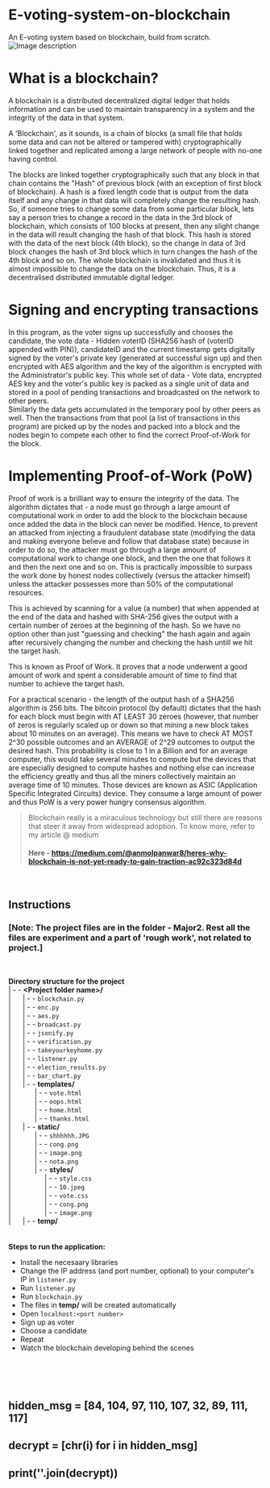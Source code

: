 # E-voting-system-on-blockchain
An E-voting system based on blockchain, build from scratch.
![Image description](https://github.com/anmolpanwar/E-voting-system-on-blockchain/blob/master/Major2/cover.png)


# What is a blockchain?
 A blockchain is a distributed decentralized digital ledger that holds information and can be used to maintain transparency in a system and the integrity of the data in that system.

 A 'Blockchain', as it sounds, is a chain of blocks (a small file that holds some data and can not be altered or tampered with) cryptographically linked together and replicated among a large network of people with no-one having control.
 
 The blocks are linked together cryptographically such that any block in that chain contains the "Hash" of previous block (with an exception of first block of blockchain). A hash is a fixed length code that is output from the data itself and any change in that data will completely change the resulting hash.
 So, if someone tries to change some data from some particular block, lets say a person tries to change a record in the data in the 3rd block of blockchain, which consists of 100 blocks at present, then any slight change in the data will result changing the hash of that block. This hash is stored with the data of the next block (4th block), so the change in data of 3rd block changes the hash of 3rd block which in turn changes the hash of the 4th block and so on. The whole blockchain is invalidated and thus it is almost impossible to change the data on the blockchain. Thus, it is a decentralised distributed immutable digital ledger.
 
 # Signing and encrypting transactions
 In this program, as the voter signs up successfully and chooses the candidate, the vote data - Hidden voterID (SHA256 hash of (voterID appended with PIN)), candidateID and the current timestamp gets digitally signed by the voter's private key (generated at successful sign up) and then encrypted with AES algorithm and the key of the algorithm is encrypted with the Administrator's public key. This whole set of data - Vote data, encrypted AES key and the voter's public key is packed as a single unit of data and stored in a pool of pending transactions and broadcasted on the network to other peers. <br>
Similarly the data gets accumulated in the temporary pool by other peers as well. Then the transactions from that pool (a list of transactions in this program) are picked up by the nodes and packed into a block and the nodes begin to compete each other to find the correct Proof-of-Work for the block.
 
 # Implementing Proof-of-Work (PoW)
 Proof of work is a brilliant way to ensure the integrity of the data. The algorithm dictates that - a node must go through a large amount of computational work in order to add the block to the blockchain because once added the data in the block can never be modified. Hence, to prevent an attacked from injecting a fraudulent database state (modifying the data and making everyone believe and follow that database state) because in order to do so, the attacker must go through a large amount of computational work to change one block, and then the one that follows it and then the next one and so on. This is practically impossible to surpass the work done by honest nodes collectively (versus the attacker himself) unless the attacker possesses more than 50% of the computational resources.
 
 This is achieved by scanning for a value (a number) that when appended at the end of the data and hashed with SHA-256 gives the output with a certain number of zeroes at the beginning of the hash. So we have no option other than just "guessing and checking" the hash again and again after recursively changing the number and checking the hash untill we hit the target hash.
 
 This is known as Proof of Work. It proves that a node underwent a good amount of work and spent a considerable amount of time to find that number to achieve the target hash.


 For a practical scenario - the length of the output hash of a SHA256 algorithm is 256 bits. The bitcoin protocol (by default) dictates that the hash for each block must begin with AT LEAST 30 zeroes (however, that number of zeros is regularly scaled up or down so that mining a new block takes about 10 minutes on an average). This means we have to check AT MOST 2^30 possible outcomes and an AVERAGE of 2^29 outcomes to output the desired hash.
 This probability is close to 1 in a Billion and for an average computer, this would take several minutes to compute but the devices that are especially designed to compute hashes and nothing else can increase the efficiency greatly and thus all the miners collectively maintain an average time of 10 minutes. Those devices are known as ASIC (Application Specific Integrated Circuits) device. They consume a large amount of power and thus PoW is a very power hungry consensus algorithm.

> Blockchain really is a miraculous technology but still there are reasons that steer it away from widespread adoption. To know more, refer to my article @ medium
> #### Here - https://medium.com/@anmolpanwar8/heres-why-blockchain-is-not-yet-ready-to-gain-traction-ac92c323d84d  
<br>

## Instructions  
### \[Note: The project files are in the folder - Major2. Rest all the files are experiment and a part of 'rough work', not related to project.]
<br>

**Directory structure for the project**  
| - - **\<Project folder name\>/**  
| &nbsp;&nbsp;&nbsp;&nbsp; | - - `blockchain.py`  
| &nbsp;&nbsp;&nbsp;&nbsp; | - - `enc.py`  
| &nbsp;&nbsp;&nbsp;&nbsp; | - - `aes.py`<br>
| &nbsp;&nbsp;&nbsp;&nbsp; | - - `broadcast.py`  
| &nbsp;&nbsp;&nbsp;&nbsp; | - - `jsonify.py`  
| &nbsp;&nbsp;&nbsp;&nbsp; | - - `verification.py`  
| &nbsp;&nbsp;&nbsp;&nbsp; | - - `takeyourkeyhome.py`  
| &nbsp;&nbsp;&nbsp;&nbsp; | - - `listener.py`  
| &nbsp;&nbsp;&nbsp;&nbsp; | - - `election_results.py`  
| &nbsp;&nbsp;&nbsp;&nbsp; | - - `bar_chart.py`  
| &nbsp;&nbsp;&nbsp;&nbsp; | - - **templates/**  
| &nbsp;&nbsp;&nbsp;&nbsp;&nbsp;&nbsp;&nbsp;&nbsp;&nbsp;&nbsp; | - - `vote.html`  
| &nbsp;&nbsp;&nbsp;&nbsp;&nbsp;&nbsp;&nbsp;&nbsp;&nbsp;&nbsp; | - - `oops.html`  
| &nbsp;&nbsp;&nbsp;&nbsp;&nbsp;&nbsp;&nbsp;&nbsp;&nbsp;&nbsp; | - - `home.html`  
| &nbsp;&nbsp;&nbsp;&nbsp;&nbsp;&nbsp;&nbsp;&nbsp;&nbsp;&nbsp; | - - `thanks.html`  
| &nbsp;&nbsp;&nbsp;&nbsp; | - - **static/**  
| &nbsp;&nbsp;&nbsp;&nbsp;&nbsp;&nbsp;&nbsp;&nbsp;&nbsp;&nbsp; | - - `shhhhhh.JPG`  
| &nbsp;&nbsp;&nbsp;&nbsp;&nbsp;&nbsp;&nbsp;&nbsp;&nbsp;&nbsp; | - - `cong.png`  
| &nbsp;&nbsp;&nbsp;&nbsp;&nbsp;&nbsp;&nbsp;&nbsp;&nbsp;&nbsp; | - - `image.png`  
| &nbsp;&nbsp;&nbsp;&nbsp;&nbsp;&nbsp;&nbsp;&nbsp;&nbsp;&nbsp; | - - `nota.png`  
| &nbsp;&nbsp;&nbsp;&nbsp;&nbsp;&nbsp;&nbsp;&nbsp;&nbsp;&nbsp; | - - **styles/**  
| &nbsp;&nbsp;&nbsp;&nbsp;&nbsp;&nbsp;&nbsp;&nbsp;&nbsp;&nbsp;&nbsp;&nbsp;&nbsp;&nbsp;&nbsp; | - - `style.css`  
| &nbsp;&nbsp;&nbsp;&nbsp;&nbsp;&nbsp;&nbsp;&nbsp;&nbsp;&nbsp;&nbsp;&nbsp;&nbsp;&nbsp;&nbsp; | - - `10.jpeg`  
| &nbsp;&nbsp;&nbsp;&nbsp;&nbsp;&nbsp;&nbsp;&nbsp;&nbsp;&nbsp;&nbsp;&nbsp;&nbsp;&nbsp;&nbsp; | - - `vote.css`  
| &nbsp;&nbsp;&nbsp;&nbsp;&nbsp;&nbsp;&nbsp;&nbsp;&nbsp;&nbsp;&nbsp;&nbsp;&nbsp;&nbsp;&nbsp; | - - `cong.png`  
| &nbsp;&nbsp;&nbsp;&nbsp;&nbsp;&nbsp;&nbsp;&nbsp;&nbsp;&nbsp;&nbsp;&nbsp;&nbsp;&nbsp;&nbsp; | - - `image.png`  
| &nbsp;&nbsp;&nbsp;&nbsp; | - - **temp/**  
<br>
<br>
**Steps to run the application:**  
* Install the necesaary libraries  
* Change the IP address (and port number, optional) to your computer's IP in `listener.py`<br>
* Run `listener.py`<br>
* Run `blockchain.py`  
* The files in **temp/** will be created automatically  
* Open `localhost:<port number>`
* Sign up as voter
* Choose a candidate
* Repeat
* Watch the blockchain developing behind the scenes
<br>
<br>
<br>

## hidden_msg = [84, 104, 97, 110, 107, 32, 89, 111, 117]
## decrypt = [chr(i) for i in hidden_msg]
## print(''.join(decrypt))
